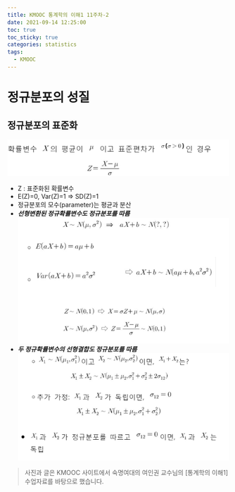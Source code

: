 ```yaml
---
title: KMOOC 통계학의 이해1 11주차-2
date: 2021-09-14 12:25:00
toc: true
toc_sticky: true
categories: statistics
tags:
  - KMOOC
---
```


# 정규분포의 성질

## 정규분포의 표준화

![](/assets/images/statistics/normalize.PNG)    
  - Z : 표준화된 확률변수
  - E(Z)=0, Var(Z)=1 => SD(Z)=1
- 정규분포의 모수(parameter)는 평균과 분산
- ***선형변환된 정규확률변수도 정규분포를 따름***   
![](/assets/images/statistics/normalize2.PNG)  
- ***두 정규확률변수의 선형결합도 정규분포를 따름***   
![](/assets/images/statistics/normalize3.PNG)  



> 사진과 글은 KMOOC 사이트에서 숙명여대의 여인권 교수님의 [통계학의 이해1] 수업자료를 바탕으로 했습니다.  